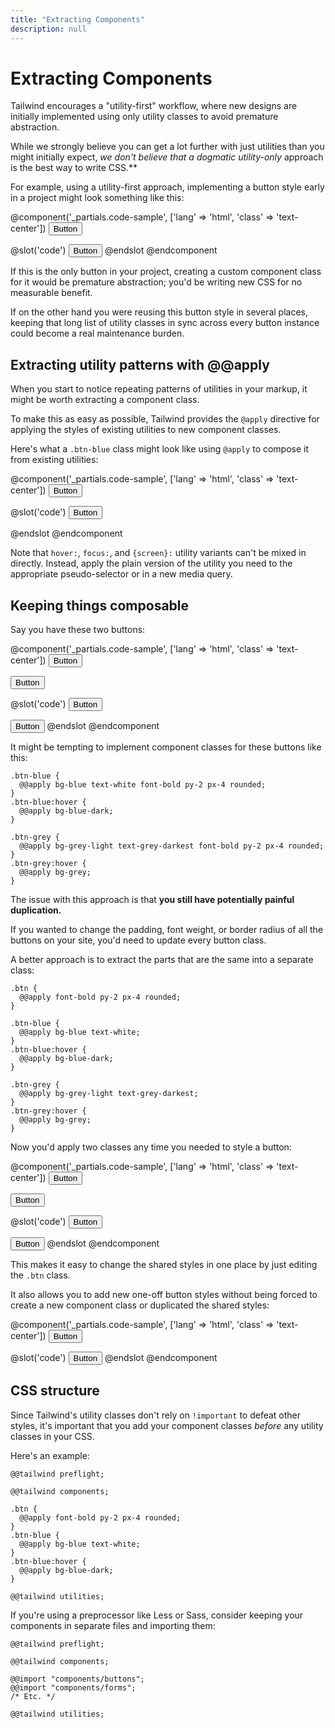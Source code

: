 ```yaml
---
title: "Extracting Components"
description: null
---
```


# Extracting Components

Tailwind encourages a "utility-first" workflow, where new designs are initially implemented using only utility classes to avoid premature abstraction.

While we strongly believe you can get a lot further with just utilities than you might initially expect, **we don't believe that a dogmatic utility*-only* approach is the best way to write CSS.**

For example, using a utility-first approach, implementing a button style early in a project might look something like this:

@component('_partials.code-sample', ['lang' => 'html', 'class' => 'text-center'])
<button class="bg-blue hover:bg-blue-dark text-white font-bold py-2 px-4 rounded">
  Button
</button>

@slot('code')
<button class="bg-blue hover:bg-blue-dark text-white font-bold py-2 px-4 rounded">
  Button
</button>
@endslot
@endcomponent

If this is the only button in your project, creating a custom component class for it would be premature abstraction; you'd be writing new CSS for no measurable benefit.

If on the other hand you were reusing this button style in several places, keeping that long list of utility classes in sync across every button instance could become a real maintenance burden.

## Extracting utility patterns with @@apply

When you start to notice repeating patterns of utilities in your markup, it might be worth extracting a component class.

To make this as easy as possible, Tailwind provides the `@apply` directive for applying the styles of existing utilities to new component classes.

Here's what a `.btn-blue` class might look like using `@apply` to compose it from existing utilities:

@component('_partials.code-sample', ['lang' => 'html', 'class' => 'text-center'])
<button class="bg-blue hover:bg-blue-dark text-white font-bold py-2 px-4 rounded">
  Button
</button>

@slot('code')
<button class="btn-blue">
  Button
</button>

<style>
.btn-blue {
  @@apply bg-blue text-white font-bold py-2 px-4 rounded;
}
.btn-blue:hover {
  @@apply bg-blue-dark;
}
</style>
@endslot
@endcomponent

Note that `hover:`, `focus:`, and `{screen}:` utility variants can't be mixed in directly. Instead, apply the plain version of the utility you need to the appropriate pseudo-selector or in a new media query.

## Keeping things composable

Say you have these two buttons:

@component('_partials.code-sample', ['lang' => 'html', 'class' => 'text-center'])
<button class="bg-blue hover:bg-blue-dark text-white font-bold py-2 px-4 rounded mr-4">
  Button
</button>

<button class="bg-grey-light hover:bg-grey text-grey-darkest font-bold py-2 px-4 rounded">
  Button
</button>

@slot('code')
<button class="bg-blue hover:bg-blue-dark text-white font-bold py-2 px-4 rounded">
  Button
</button>

<button class="bg-grey-light hover:bg-grey text-grey-darkest font-bold py-2 px-4 rounded">
  Button
</button>
@endslot
@endcomponent

It might be tempting to implement component classes for these buttons like this:

```less
.btn-blue {
  @@apply bg-blue text-white font-bold py-2 px-4 rounded;
}
.btn-blue:hover {
  @@apply bg-blue-dark;
}

.btn-grey {
  @@apply bg-grey-light text-grey-darkest font-bold py-2 px-4 rounded;
}
.btn-grey:hover {
  @@apply bg-grey;
}
```

The issue with this approach is that **you still have potentially painful duplication.**

If you wanted to change the padding, font weight, or border radius of all the buttons on your site, you'd need to update every button class.

A better approach is to extract the parts that are the same into a separate class:

```less
.btn {
  @@apply font-bold py-2 px-4 rounded;
}

.btn-blue {
  @@apply bg-blue text-white;
}
.btn-blue:hover {
  @@apply bg-blue-dark;
}

.btn-grey {
  @@apply bg-grey-light text-grey-darkest;
}
.btn-grey:hover {
  @@apply bg-grey;
}
```

Now you'd apply two classes any time you needed to style a button:

@component('_partials.code-sample', ['lang' => 'html', 'class' => 'text-center'])
<button class="bg-blue hover:bg-blue-dark text-white font-bold py-2 px-4 rounded mr-4">
  Button
</button>

<button class="bg-grey-light hover:bg-grey text-grey-darkest font-bold py-2 px-4 rounded">
  Button
</button>

@slot('code')
<button class="btn btn-blue">
  Button
</button>

<button class="btn btn-grey">
  Button
</button>
@endslot
@endcomponent

This makes it easy to change the shared styles in one place by just editing the `.btn` class.

It also allows you to add new one-off button styles without being forced to create a new component class or duplicated the shared styles:

@component('_partials.code-sample', ['lang' => 'html', 'class' => 'text-center'])
<button class="bg-green hover:bg-green-light text-white font-bold py-2 px-4 rounded">
  Button
</button>

@slot('code')
<button class="btn bg-green hover:bg-green-light text-white">
  Button
</button>
@endslot
@endcomponent

## CSS structure

Since Tailwind's utility classes don't rely on `!important` to defeat other styles, it's important that you add your component classes *before* any utility classes in your CSS.

Here's an example:

```less
@@tailwind preflight;

@@tailwind components;

.btn {
  @@apply font-bold py-2 px-4 rounded;
}
.btn-blue {
  @@apply bg-blue text-white;
}
.btn-blue:hover {
  @@apply bg-blue-dark;
}

@@tailwind utilities;
```

If you're using a preprocessor like Less or Sass, consider keeping your components in separate files and importing them:

```less
@@tailwind preflight;

@@tailwind components;

@@import "components/buttons";
@@import "components/forms";
/* Etc. */

@@tailwind utilities;
```
